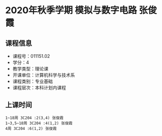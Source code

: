 # 2020年秋季学期 模拟与数字电路 张俊霞






## 课程信息

- 课程号：011151.02
- 学分：4
- 教学类型：理论课
- 开课单位：计算机科学与技术系
- 课程类别：专业基础
- 课程层次：本科计划内课程

## 上课时间

```
1~18周 3C204 :2(3,4) 张俊霞
1~3,5~18周 3C204 :4(1,2) 张俊霞
4周 3C204 :6(1,2) 张俊霞
```

